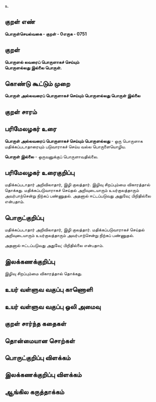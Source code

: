 உ

## குறள் எண் 

**பொருள்செயல்வகை - குறள் - 0எருக - 0751** 

## குறள் 

**பொருளல் லவரைப் பொருளாகச் செய்யும்  
பொருளல்லது இல்லை பொருள்.**

## கொண்டு கூட்டும் முறை

**பொருள் அல்லவரைப் பொருளாகச் செய்யும் பொருளல்லது பொருள் இல்லை**

## குறள் சாரம் 


## பரிமேலழகர் உரை

**பொருள் அல்லவரைப் பொருளாகச் செய்யும் பொருளல்லது** - ஒரு பொருளாக மதிக்கப்படாதாரையும் படுவாராகச் செய்ய வல்ல பொருளையொழிய.  

**பொருள் இல்லை** - ஒருவனுக்குப் பொருளாவதில்லை. 

## பரிமேலழகர் உரைகுறிப்பு   

மதிக்கப்படாதார் அறிவிலாதார், இழி குலத்தார். இழிவு சிறப்பும்மை விகாரத்தால் தொக்கது. மதிக்கப்படுவாராகச் செய்தல் அறிவுடையாரும் உயர்குலத்தாரும் அவர்பாற்சென்று நிற்கப் பண்ணுதல். அதனால் ஈட்டப்படுவது அதுவே; பிறிதில்லை என்பதாம்.

## பொருட்குறிப்பு 

மதிக்கப்படாதார் அறிவிலாதார், இழி குலத்தார். மதிக்கப்படுவாராகச் செய்தல் அறிவுடையாரும் உயர்குலத்தாரும் அவர்பாற்சென்று நிற்கப் பண்ணுதல். 

அதனால் ஈட்டப்படுவது அதுவே; பிறிதில்லை என்பதாம்.

## இலக்கணக்குறிப்பு  

இழிவு சிறப்பும்மை விகாரத்தால் தொக்கது. 

## உயர் வள்ளுவ வகுப்பு காணொளி


## உயர் வள்ளுவ வகுப்பு ஒலி அமைவு 

 
## குறள் சார்ந்த கதைகள் 


## தொன்மையான சொற்கள்


## பொருட்குறிப்பு விளக்கம்


## இலக்கணக்குறிப்பு விளக்கம்


## ஆங்கில கருத்தாக்கம் 


